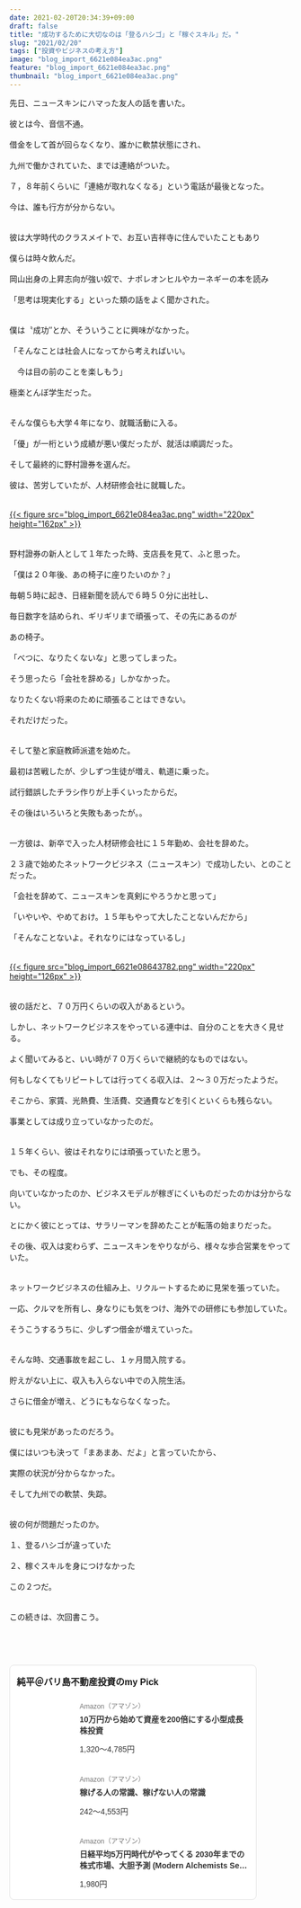 ```yaml
---
date: 2021-02-20T20:34:39+09:00
draft: false
title: "成功するために大切なのは「登るハシゴ」と「稼ぐスキル」だ。"
slug: "2021/02/20"
tags: ["投資やビジネスの考え方"]
image: "blog_import_6621e084ea3ac.png"
feature: "blog_import_6621e084ea3ac.png"
thumbnail: "blog_import_6621e084ea3ac.png"
---
```

<p>先日、ニュースキンにハマった友人の話を書いた。<br/><br/>彼とは今、音信不通。<br/><br/>借金をして首が回らなくなり、誰かに軟禁状態にされ、<br/><br/>九州で働かされていた、までは連絡がついた。<br/><br/>７，８年前くらいに「連絡が取れなくなる」という電話が最後となった。<br/><br/>今は、誰も行方が分からない。<br/><br/><br/>彼は大学時代のクラスメイトで、お互い吉祥寺に住んでいたこともあり<br/><br/>僕らは時々飲んだ。<br/><br/>岡山出身の上昇志向が強い奴で、ナポレオンヒルやカーネギーの本を読み<br/><br/>「思考は現実化する」といった類の話をよく聞かされた。<br/><br/><br/>僕は〝成功″とか、そういうことに興味がなかった。<br/><br/>「そんなことは社会人になってから考えればいい。<br/><br/>　今は目の前のことを楽しもう」<br/><br/>極楽とんぼ学生だった。<br/><br/><br/>そんな僕らも大学４年になり、就職活動に入る。<br/><br/>「優」が一桁という成績が悪い僕だったが、就活は順調だった。<br/><br/>そして最終的に野村證券を選んだ。<br/><br/>彼は、苦労していたが、人材研修会社に就職した。<br/><br/><br/><a href="blog_import_6621e084ea3ac.png">{{< figure src="blog_import_6621e084ea3ac.png" width="220px" height="162px" >}}</a><br/><br/><br/>野村證券の新人として１年たった時、支店長を見て、ふと思った。<br/><br/>「僕は２０年後、あの椅子に座りたいのか？」<br/><br/>毎朝５時に起き、日経新聞を読んで６時５０分に出社し、<br/><br/>毎日数字を詰められ、ギリギリまで頑張って、その先にあるのが<br/><br/>あの椅子。<br/><br/>「べつに、なりたくないな」と思ってしまった。<br/><br/>そう思ったら「会社を辞める」しかなかった。<br/><br/>なりたくない将来のために頑張ることはできない。<br/><br/>それだけだった。<br/><br/><br/>そして塾と家庭教師派遣を始めた。<br/><br/>最初は苦戦したが、少しずつ生徒が増え、軌道に乗った。<br/><br/>試行錯誤したチラシ作りが上手くいったからだ。<br/><br/>その後はいろいろと失敗もあったが。。<br/><br/><br/>一方彼は、新卒で入った人材研修会社に１５年勤め、会社を辞めた。<br/><br/>２３歳で始めたネットワークビジネス（ニュースキン）で成功したい、とのことだった。<br/><br/>「会社を辞めて、ニュースキンを真剣にやろうかと思って」<br/><br/>「いやいや、やめておけ。１５年もやって大したことないんだから」<br/><br/>「そんなことないよ。それなりにはなっているし」<br/><br/><br/><a href="blog_import_6621e08643782.png">{{< figure src="blog_import_6621e08643782.png" width="220px" height="126px" >}}</a><br/><br/><br/>彼の話だと、７０万円くらいの収入があるという。<br/><br/>しかし、ネットワークビジネスをやっている連中は、自分のことを大きく見せる。<br/><br/>よく聞いてみると、いい時が７０万くらいで継続的なものではない。<br/><br/>何もしなくてもリピートしては行ってくる収入は、２～３０万だったようだ。<br/><br/>そこから、家賃、光熱費、生活費、交通費などを引くといくらも残らない。<br/><br/>事業としては成り立っていなかったのだ。<br/><br/><br/>１５年くらい、彼はそれなりには頑張っていたと思う。<br/><br/>でも、その程度。<br/><br/>向いていなかったのか、ビジネスモデルが稼ぎにくいものだったのかは分からない。<br/><br/>とにかく彼にとっては、サラリーマンを辞めたことが転落の始まりだった。<br/><br/>その後、収入は変わらず、ニュースキンをやりながら、様々な歩合営業をやっていた。<br/><br/><br/>ネットワークビジネスの仕組み上、リクルートするために見栄を張っていた。<br/><br/>一応、クルマを所有し、身なりにも気をつけ、海外での研修にも参加していた。<br/><br/>そうこうするうちに、少しずつ借金が増えていった。<br/><br/><br/>そんな時、交通事故を起こし、１ヶ月間入院する。<br/><br/>貯えがない上に、収入も入らない中での入院生活。<br/><br/>さらに借金が増え、どうにもならなくなった。<br/><br/><br/>彼にも見栄があったのだろう。<br/><br/>僕にはいつも決って「まあまあ、だよ」と言っていたから、<br/><br/>実際の状況が分からなかった。<br/><br/>そして九州での軟禁、失踪。<br/><br/><br/>彼の何が問題だったのか。<br/><br/>１、登るハシゴが違っていた<br/><br/>２、稼ぐスキルを身につけなかった<br/><br/>この２つだ。<br/><br/><br/>この続きは、次回書こう。</p><p> </p><p> </p><div class="pickCreative_root" style="font-size:0"><section class="myPick_block" contenteditable="false" style="background:#fff;font-family:ヒラギノ角ゴ Pro W3, Hiragino Kaku Gothic Pro, ＭＳ Ｐゴシック, Helvetica, Arial, sans-serif;border:1px solid #E2E2E2;box-sizing:border-box;border-radius:8px;padding:16px 12px;max-width:100%;width:440px;display:inline-block;text-align:left"><h2 class="myPick_title" style="font-weight:bold;font-size:16px;margin:0 0 20px">純平＠バリ島不動産投資のmy Pick</h2><div><article class="myPick_item" style="margin-top:24px"><a class="myPick_link" data-aid="4g1KFrKMLvGf9h8tHCiLP5" data-df-item-id="4866801174" data-img-url="https://p.odsyms15.com/mTx9A1sZcX1d62AvfbFqs7" data-item-id="AZ000001" data-layout-type="102" href="click?aid=4g1KFrKMLvGf9h8tHCiLP5" id="4g1KFrKMLvGf9h8tHCiLP5" style="display:-webkit-box; display: flex;max-width:100%;text-decoration:none;line-height:1;font-weight:normal;font-style:normal;word-break:break-all" target="_blank"><div class="myPick_imgWrapper" style="position:relative;margin-right:16px;flex-shrink:0;width:96px;height:96px;border-radius:4px;overflow:hidden">{{< figure src="svg+xml;charset=utf-8,%3Csvg%20xmlns%3D%22http%3A%2F%2Fwww.w3.org%2F2000%2Fsvg%22%20title%3D%22Placeholder%20for%20Images%22%20role%3D%22presentation%22%20viewBox%3D%220%200%201%201%22%20%2F%3E" width="96pxpx" height="96pxpx" >}}<noscript><img alt="" class="myPick_img" data-img="affiliate" height="96px" src="https://p.odsyms15.com/mTx9A1sZcX1d62AvfbFqs7" style="width:auto;height:auto;margin:auto; margin: auto;position:absolute;top:0;left:0;right:0;bottom:0;max-width:100%;max-height:100%;-o-object-fit:contain;object-fit:contain" width="96px"></noscript></div><div class="myPick_itemInfo" style="display:-webkit-box; display: flex;-webkit-box-orient:vertical;-webkit-box-direction:normal;flex-direction:column;-webkit-box-pack:center;justify-content:center"><div class="myPick_demand" style="color:#757575;font-size:12px">Amazon（アマゾン）</div><div class="myPick_itemTitle" style="-webkit-box-orient:vertical;display:-webkit-box;font-weight:bold; fontWeight: bold;-webkit-line-clamp:2;overflow:hidden;font-size:14px;line-height:1.4;color:#333333;margin:8px 0 16px">10万円から始めて資産を200倍にする小型成長株投資</div><div class="myPick_price" style="font-size:14px;color:#333333">1,320〜4,785円</div></div></a></article><article class="myPick_item" style="margin-top:24px"><a class="myPick_link" data-aid="9eeIcvDPGNHaQj1SQtRMC4" data-df-item-id="4802110227" data-img-url="https://p.odsyms15.com/AlO6Havfb71fjIkVViQlgj" data-item-id="AZ000001" data-layout-type="102" href="click?aid=9eeIcvDPGNHaQj1SQtRMC4" id="9eeIcvDPGNHaQj1SQtRMC4" style="display:-webkit-box; display: flex;max-width:100%;text-decoration:none;line-height:1;font-weight:normal;font-style:normal;word-break:break-all" target="_blank"><div class="myPick_imgWrapper" style="position:relative;margin-right:16px;flex-shrink:0;width:96px;height:96px;border-radius:4px;overflow:hidden">{{< figure src="svg+xml;charset=utf-8,%3Csvg%20xmlns%3D%22http%3A%2F%2Fwww.w3.org%2F2000%2Fsvg%22%20title%3D%22Placeholder%20for%20Images%22%20role%3D%22presentation%22%20viewBox%3D%220%200%201%201%22%20%2F%3E" width="96pxpx" height="96pxpx" >}}<noscript><img alt="" class="myPick_img" data-img="affiliate" height="96px" src="https://p.odsyms15.com/AlO6Havfb71fjIkVViQlgj" style="width:auto;height:auto;margin:auto; margin: auto;position:absolute;top:0;left:0;right:0;bottom:0;max-width:100%;max-height:100%;-o-object-fit:contain;object-fit:contain" width="96px"></noscript></div><div class="myPick_itemInfo" style="display:-webkit-box; display: flex;-webkit-box-orient:vertical;-webkit-box-direction:normal;flex-direction:column;-webkit-box-pack:center;justify-content:center"><div class="myPick_demand" style="color:#757575;font-size:12px">Amazon（アマゾン）</div><div class="myPick_itemTitle" style="-webkit-box-orient:vertical;display:-webkit-box;font-weight:bold; fontWeight: bold;-webkit-line-clamp:2;overflow:hidden;font-size:14px;line-height:1.4;color:#333333;margin:8px 0 16px">稼げる人の常識、稼げない人の常識</div><div class="myPick_price" style="font-size:14px;color:#333333">242〜4,553円</div></div></a></article><article class="myPick_item" style="margin-top:24px"><a class="myPick_link" data-aid="F2qXFCU5l4sehUKwinATO6" data-df-item-id="4775991787" data-img-url="https://p.odsyms15.com/aqB0oGpCY13f9jhvzhB6P5" data-item-id="AZ000001" data-layout-type="102" href="click?aid=F2qXFCU5l4sehUKwinATO6" id="F2qXFCU5l4sehUKwinATO6" style="display:-webkit-box; display: flex;max-width:100%;text-decoration:none;line-height:1;font-weight:normal;font-style:normal;word-break:break-all" target="_blank"><div class="myPick_imgWrapper" style="position:relative;margin-right:16px;flex-shrink:0;width:96px;height:96px;border-radius:4px;overflow:hidden">{{< figure src="svg+xml;charset=utf-8,%3Csvg%20xmlns%3D%22http%3A%2F%2Fwww.w3.org%2F2000%2Fsvg%22%20title%3D%22Placeholder%20for%20Images%22%20role%3D%22presentation%22%20viewBox%3D%220%200%201%201%22%20%2F%3E" width="96pxpx" height="96pxpx" >}}<noscript><img alt="" class="myPick_img" data-img="affiliate" height="96px" src="https://p.odsyms15.com/aqB0oGpCY13f9jhvzhB6P5" style="width:auto;height:auto;margin:auto; margin: auto;position:absolute;top:0;left:0;right:0;bottom:0;max-width:100%;max-height:100%;-o-object-fit:contain;object-fit:contain" width="96px"></noscript></div><div class="myPick_itemInfo" style="display:-webkit-box; display: flex;-webkit-box-orient:vertical;-webkit-box-direction:normal;flex-direction:column;-webkit-box-pack:center;justify-content:center"><div class="myPick_demand" style="color:#757575;font-size:12px">Amazon（アマゾン）</div><div class="myPick_itemTitle" style="-webkit-box-orient:vertical;display:-webkit-box;font-weight:bold; fontWeight: bold;-webkit-line-clamp:2;overflow:hidden;font-size:14px;line-height:1.4;color:#333333;margin:8px 0 16px">日経平均5万円時代がやってくる 2030年までの株式市場、大胆予測 (Modern Alchemists Series No. 163)</div><div class="myPick_price" style="font-size:14px;color:#333333">1,980円</div></div></a></article></div></section></div><p> </p>


